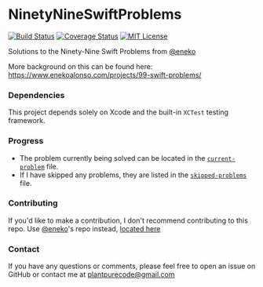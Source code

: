 # NinetyNineSwiftProblems

[![Build Status](https://travis-ci.org/plantpurecode/NinetyNineSwiftProblems.svg?branch=master)](https://travis-ci.org/plantpurecode/NinetyNineSwiftProblems)
[![Coverage Status](https://coveralls.io/repos/github/plantpurecode/NinetyNineSwiftProblems/badge.svg?branch=master)](https://coveralls.io/github/plantpurecode/NinetyNineSwiftProblems?branch=master)
[![MIT License](https://camo.githubusercontent.com/bba9d52d3e0d92a3d95a660cff2dcc743cdb5059/68747470733a2f2f696d672e736869656c64732e696f2f62616467652f6c6963656e73652d6d69742d627269676874677265656e2e7376673f7374796c653d666c6174)](https://github.com/plantpurecode/NinetyNineSwiftProblems/blob/master/LICENSE)

Solutions to the Ninety-Nine Swift Problems from [@eneko](http://github.com/eneko)

More background on this can be found here: https://www.enekoalonso.com/projects/99-swift-problems/

### Dependencies

This project depends solely on Xcode and the built-in `XCTest` testing framework.

### Progress

- The problem currently being solved can be located in the [`current-problem`](https://github.com/plantpurecode/NinetyNineSwiftProblems/blob/master/current-problem) file.
- If I have skipped any problems, they are listed in the [`skipped-problems`](https://github.com/plantpurecode/NinetyNineSwiftProblems/blob/master/skipped-problems) file.

### Contributing

If you'd like to make a contribution, I don't recommend contributing to this repo. Use [@eneko](http;//github.com/eneko)'s repo instead, [located here](https://github.com/eneko/Ninety-Nine-Swift-Solutions)

### Contact

If you have any questions or comments, please feel free to open an issue on GitHub or contact me at [plantpurecode@gmail.com](mailto:plantpurecode@gmail.com)
